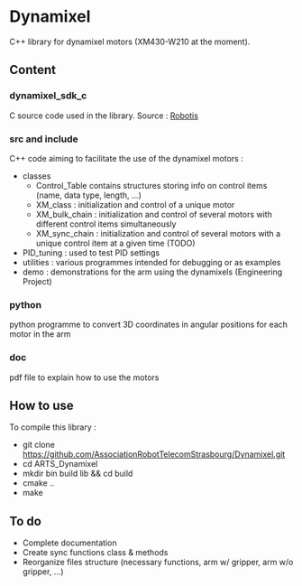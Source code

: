 # Dynamixel
C++ library for dynamixel motors (XM430-W210 at the moment).

## Content
### dynamixel_sdk_c
C source code used in the library.
Source : [Robotis](https://github.com/ROBOTIS-GIT/DynamixelSDK)
### src and include
C++ code aiming to facilitate the use of the dynamixel motors :
* classes
  * Control_Table contains structures storing info on control items (name, data type, length, ...)
  * XM_class : initialization and control of a unique motor
  * XM_bulk_chain : initialization and control of several motors with different control items simultaneously
  * XM_sync_chain : initialization and control of several motors with a unique control item at a given time (TODO)
* PID_tuning : used to test PID settings
* utilities : various programmes intended for debugging or as examples
* demo : demonstrations for the arm using the dynamixels (Engineering Project)
### python
python programme to convert 3D coordinates in angular positions for each motor in the arm
### doc
pdf file to explain how to use the motors

## How to use
To compile this library :
- git clone https://github.com/AssociationRobotTelecomStrasbourg/Dynamixel.git
- cd ARTS_Dynamixel
- mkdir bin build lib && cd build
- cmake ..
- make

## To do
- Complete documentation
- Create sync functions class & methods
- Reorganize files structure (necessary functions, arm w/ gripper, arm w/o gripper, ...)
